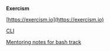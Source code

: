 **Exercism**

[https://exercism.io](https://exercism.io)

[CLI](https://exercism.io/cli)

[Mentoring notes for bash track](./bash/mentor_notes.md)
